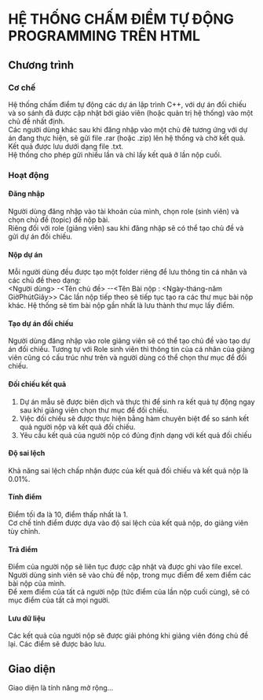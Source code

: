 # HỆ THỐNG CHẤM ĐIỂM TỰ ĐỘNG PROGRAMMING TRÊN HTML
## Chương trình
### Cơ chế
Hệ thống chấm điểm tự động các dự án lập trình C++, với dự án đối chiếu và so sánh đã được cập nhật bới giáo viên (hoặc quản trị hệ thống) vào một chủ đề nhất định.<br>
Các người dùng khác sau khi đăng nhập vào một chủ đê tương ứng với dự án đang thực hiện, sẽ gửi file .rar (hoặc .zip) lên hệ thống và chờ kết quả.<br>
Kết quả được lưu dưới dạng file .txt. <br>
Hệ thống cho phép gửi nhiều lần và chỉ lấy kết quả ở lần nộp cuối.
### Hoạt động
#### Đăng nhập
Người dùng đăng nhập vào tài khoản của mình, chọn role (sinh viên) và chọn chủ đề (topic) để nộp bài. <br>
Riêng đối với role (giảng viên) sau khi đăng nhập sẽ có thể tạo chủ đề và gửi dự án đối chiếu.
#### Nộp dự án
Mỗi người dùng đều được tạo một folder riêng để lưu thông tin cá nhân và các chủ đề theo dạng:<br>
<Người dùng>
    -<Tên chủ đề>
        --<Tên Bài nộp : <Ngày-tháng-năm GiờPhútGiây>>
Các lần nộp tiếp theo sẽ tiếp tục tạo ra các thư mục bài nộp khác. Hệ thống sẽ tìm bài nộp gần nhất là lưu thành thư mục lấy điểm.
#### Tạo dự án đối chiếu
Người dùng đăng nhập vào role giảng viên sẽ có thể tạo chủ đề vào tạo dự án đối chiếu. Tương tự với Role sinh viên thì thông tin của cá nhân của giảng viên cũng có cấu trúc như trên và người dùng có thể chọn thư mục để đối chiếu.
#### Đối chiếu kết quả
1. Dự án mẫu sẽ được biên dịch và thực thi để sinh ra kết quả tự động ngay sau khi giảng viên chọn thư mục để đối chiếu.
2. Việc đối chiếu sẽ được thực hiện bằng hàm chuyên biệt để so sánh kết quả người nộp và kết quả đối chiếu.
3. Yêu cầu kết quả của người nộp có đúng định dạng với kết quả đối chiếu
#### Độ sai lệch
Khả năng sai lệch chấp nhận được của kết quả đối chiếu và kết quả nộp là 0.01%.
#### Tính điểm
Điểm tối đa là 10, điểm thấp nhất là 1.<br>
Cơ chế tính điểm được dựa vào độ sai lệch của kết quả nộp, do giảng viên tùy chỉnh.
#### Trả điểm
Điểm của người nộp sẽ liên tục được cập nhật và được ghi vào file excel. <br>
Người dùng sinh viên sẽ vào chủ đề nộp, trong mục điểm để xem điểm các bài nộp của mình.<br>
Để xem điểm của tất cả người nộp (tức điểm của lần nộp cuối cùng), sẽ có mục điểm của tất cả mọi người.
#### Lưu dữ liệu
Các kết quả của người nộp sẽ được giải phóng khi giảng viên đóng chủ đề lại. Các điểm sẽ được bảo lưu.

## Giao diện
Giao diện là tính năng mở rộng...
